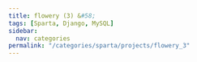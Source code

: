 ```yaml
---
title: flowery (3) &#58;
tags: [Sparta, Django, MySQL]
sidebar:
  nav: categories
permalink: "/categories/sparta/projects/flowery_3"
---
```


<!-- more -->

<br/>
